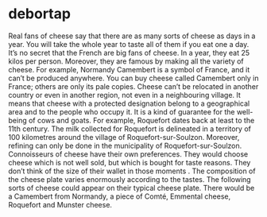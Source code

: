 # debortap
Real fans of cheese say that there are as many sorts of cheese as days in a year. You will take the whole year to taste all 
of them if you eat one a day. It’s no secret that the French are big fans of cheese. In a year, they eat 25 kilos per person. Moreover,
they are famous by making all the variety of cheese. For example, Normandy Camembert is a symbol of France, and it can’t be produced anywhere.
You can buy cheese called Camembert only in France; others are only its pale copies.
Cheese can’t be relocated in another country or even in another region, not even in a neighbouring village. It means that cheese with
a protected designation belong to a geographical area and to the people who occupy it. It is a kind of guarantee for the well-being of cows and goats.
For example, Roquefort dates back at least to the 11th century. The milk collected for Roquefort is delineated in a territory of 100 kilometres around the 
village of Roquefort-sur-Soulzon. Moreover, refining can only be done in the municipality of Roquefort-sur-Soulzon.
Connoisseurs of cheese have their own preferences. They would choose cheese which is not well sold, but which is bought for taste reasons. They don’t think of the size of their wallet in those moments
. The composition of the cheese plate varies enormously according to the tastes. The following sorts of cheese could appear on their typical cheese plate. There would be a Camembert from Normandy,
a piece of Comté, Emmental cheese, Roquefort and Munster cheese.
